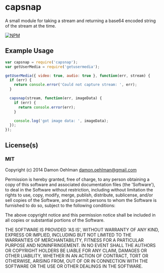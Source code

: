 # capsnap

A small module for taking a stream and returning a base64 encoded string of the
stream at the time.


[![NPM](https://nodei.co/npm/capsnap.png)](https://nodei.co/npm/capsnap/)



## Example Usage

```js
var capsnap = require('capsnap');
var getUserMedia = require('getusermedia');

getUserMedia({ video: true, audio: true }, function(err, stream) {
  if (err) {
    return console.error('Could not capture stream: ', err);
  }

  capsnap(stream, function(err, imageData) {
    if (err) {
      return console.error(err);
    }

    console.log('got image data: ', imageData);
  });
});

```

## License(s)

### MIT

Copyright (c) 2014 Damon Oehlman <damon.oehlman@gmail.com>

Permission is hereby granted, free of charge, to any person obtaining
a copy of this software and associated documentation files (the
'Software'), to deal in the Software without restriction, including
without limitation the rights to use, copy, modify, merge, publish,
distribute, sublicense, and/or sell copies of the Software, and to
permit persons to whom the Software is furnished to do so, subject to
the following conditions:

The above copyright notice and this permission notice shall be
included in all copies or substantial portions of the Software.

THE SOFTWARE IS PROVIDED 'AS IS', WITHOUT WARRANTY OF ANY KIND,
EXPRESS OR IMPLIED, INCLUDING BUT NOT LIMITED TO THE WARRANTIES OF
MERCHANTABILITY, FITNESS FOR A PARTICULAR PURPOSE AND NONINFRINGEMENT.
IN NO EVENT SHALL THE AUTHORS OR COPYRIGHT HOLDERS BE LIABLE FOR ANY
CLAIM, DAMAGES OR OTHER LIABILITY, WHETHER IN AN ACTION OF CONTRACT,
TORT OR OTHERWISE, ARISING FROM, OUT OF OR IN CONNECTION WITH THE
SOFTWARE OR THE USE OR OTHER DEALINGS IN THE SOFTWARE.
